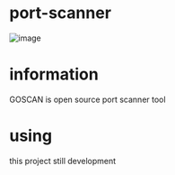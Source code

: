 # port-scanner

![image](https://user-images.githubusercontent.com/53657189/164789727-42904dda-f857-40f0-b160-ffcedec90322.png)

# information
GOSCAN is open source port scanner tool

# using
this project still development

